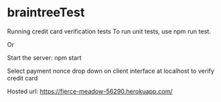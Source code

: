 # braintreeTest

Running credit card verification tests
To run unit tests, use npm run test. 

Or

Start the server:
npm start

Select payment nonce drop down on client interface at localhost to verify credit card

Hosted url: https://fierce-meadow-56290.herokuapp.com/
